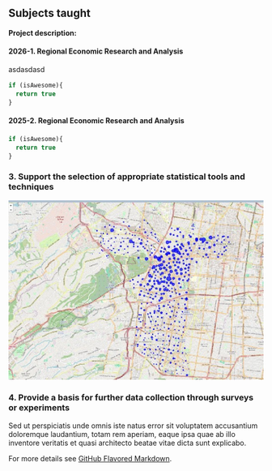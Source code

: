 ## Subjects taught

**Project description:** 

#### 2026-1. Regional Economic Research and Analysis

asdasdasd

```javascript
if (isAwesome){
  return true
}
```

#### 2025-2. Regional Economic Research and Analysis

```javascript
if (isAwesome){
  return true
}
```

### 3. Support the selection of appropriate statistical tools and techniques

<img src="images/map-ecobici.jpg?raw=true"/>

### 4. Provide a basis for further data collection through surveys or experiments

Sed ut perspiciatis unde omnis iste natus error sit voluptatem accusantium doloremque laudantium, totam rem aperiam, eaque ipsa quae ab illo inventore veritatis et quasi architecto beatae vitae dicta sunt explicabo. 

For more details see [GitHub Flavored Markdown](https://guides.github.com/features/mastering-markdown/).

